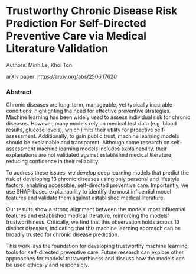 # Trustworthy Chronic Disease Risk Prediction For Self-Directed Preventive Care via Medical Literature Validation

Authors: Minh Le, Khoi Ton

arXiv paper: https://arxiv.org/abs/2506.17620

### Abstract

Chronic diseases are long-term, manageable, yet typically incurable conditions, highlighting the need for effective preventive strategies. Machine learning has been widely used to assess individual risk for chronic diseases. However, many models rely on medical test data (e.g. blood results, glucose levels), which limits their utility for proactive self-assessment. Additionally, to gain public trust, machine learning models should be explainable and transparent. Although some research on self-assessment machine learning models includes explainability, their explanations are not validated against established medical literature, reducing confidence in their reliability.

To address these issues, we develop deep learning models that predict the risk of developing 13 chronic diseases using only personal and lifestyle factors, enabling accessible, self-directed preventive care. Importantly, we use SHAP-based explainability to identify the most influential model features and validate them against established medical literature.

Our results show a strong alignment between the models' most influential features and established medical literature, reinforcing the models' trustworthiness. Critically, we find that this observation holds across 13 distinct diseases, indicating that this machine learning approach can be broadly trusted for chronic disease prediction.

This work lays the foundation for developing trustworthy machine learning tools for self-directed preventive care. Future research can explore other approaches for models' trustworthiness and discuss how the models can be used ethically and responsibly.
